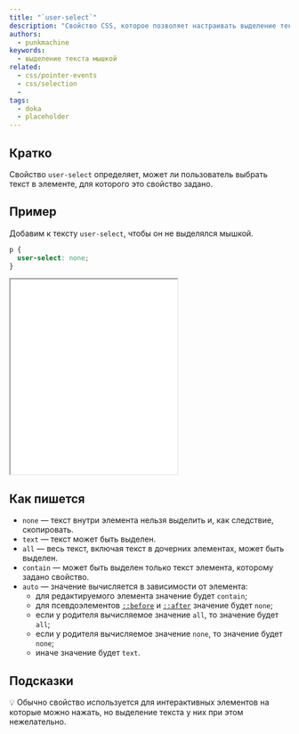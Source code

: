 ```yaml
---
title: "`user-select`"
description: "Свойство CSS, которое позволяет настраивать выделение текста"
authors:
  - punkmachine
keywords:
  - выделение текста мышкой
related:
  - css/pointer-events
  - css/selection
  -
tags:
  - doka
  - placeholder
---
```


## Кратко

Свойство `user-select` определяет, может ли пользователь выбрать текст в элементе, для которого это свойство задано.

## Пример

Добавим к тексту `user-select`, чтобы он не выделялся мышкой.

```css
p {
  user-select: none;
}
```

<iframe title="Свойство user-select" src="demos/user-select/" height="350"></iframe>

## Как пишется

- `none` — текст внутри элемента нельзя выделить и, как следствие, скопировать.
- `text` — текст может быть выделен.
- `all` — весь текст, включая текст в дочерних элементах, может быть выделен.
- `contain` — может быть выделен только текст элемента, которому задано свойство.
- `auto` — значение вычисляется в зависимости от элемента:
  - для редактируемого элемента значение будет `contain`;
  - для псевдоэлементов [`::before`](/css/before/) и [`::after`](/css/after/) значение будет `none`;
  - если у родителя вычисляемое значение `all`, то значение будет `all`;
  - если у родителя вычисляемое значение `none`, то значение будет `none`;
  - иначе значение будет `text`.

## Подсказки

💡 Обычно свойство используется для интерактивных элементов на которые можно нажать, но выделение текста у них при этом нежелательно.
